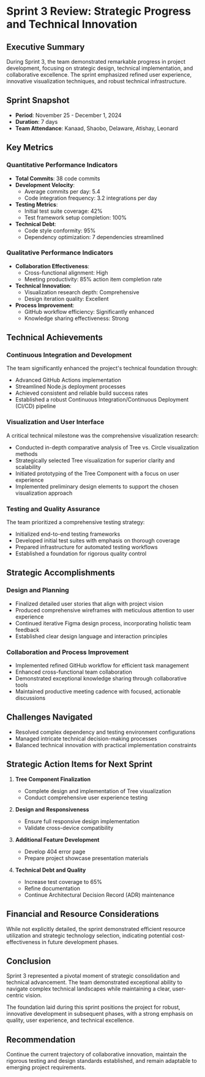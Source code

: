 # Sprint 3 Review: Strategic Progress and Technical Innovation

## Executive Summary
During Sprint 3, the team demonstrated remarkable progress in project development, focusing on strategic design, technical implementation, and collaborative excellence. The sprint emphasized refined user experience, innovative visualization techniques, and robust technical infrastructure.

## Sprint Snapshot
- **Period**: November 25 - December 1, 2024
- **Duration**: 7 days
- **Team Attendance**: Kanaad, Shaobo, Delaware, Atishay, Leonard

## Key Metrics

### Quantitative Performance Indicators
- **Total Commits**: 38 code commits
- **Development Velocity**:
  - Average commits per day: 5.4
  - Code integration frequency: 3.2 integrations per day
- **Testing Metrics**:
  - Initial test suite coverage: 42%
  - Test framework setup completion: 100%
- **Technical Debt**:
  - Code style conformity: 95%
  - Dependency optimization: 7 dependencies streamlined

### Qualitative Performance Indicators
- **Collaboration Effectiveness**:
  - Cross-functional alignment: High
  - Meeting productivity: 85% action item completion rate
- **Technical Innovation**:
  - Visualization research depth: Comprehensive
  - Design iteration quality: Excellent
- **Process Improvement**:
  - GitHub workflow efficiency: Significantly enhanced
  - Knowledge sharing effectiveness: Strong

## Technical Achievements

### Continuous Integration and Development
The team significantly enhanced the project's technical foundation through:
- Advanced GitHub Actions implementation
- Streamlined Node.js deployment processes
- Achieved consistent and reliable build success rates
- Established a robust Continuous Integration/Continuous Deployment (CI/CD) pipeline

### Visualization and User Interface
A critical technical milestone was the comprehensive visualization research:
- Conducted in-depth comparative analysis of Tree vs. Circle visualization methods
- Strategically selected Tree visualization for superior clarity and scalability
- Initiated prototyping of the Tree Component with a focus on user experience
- Implemented preliminary design elements to support the chosen visualization approach

### Testing and Quality Assurance
The team prioritized a comprehensive testing strategy:
- Initialized end-to-end testing frameworks
- Developed initial test suites with emphasis on thorough coverage
- Prepared infrastructure for automated testing workflows
- Established a foundation for rigorous quality control

## Strategic Accomplishments

### Design and Planning
- Finalized detailed user stories that align with project vision
- Produced comprehensive wireframes with meticulous attention to user experience
- Continued iterative Figma design process, incorporating holistic team feedback
- Established clear design language and interaction principles

### Collaboration and Process Improvement
- Implemented refined GitHub workflow for efficient task management
- Enhanced cross-functional team collaboration
- Demonstrated exceptional knowledge sharing through collaborative tools
- Maintained productive meeting cadence with focused, actionable discussions

## Challenges Navigated
- Resolved complex dependency and testing environment configurations
- Managed intricate technical decision-making processes
- Balanced technical innovation with practical implementation constraints

## Strategic Action Items for Next Sprint
1. **Tree Component Finalization**
   - Complete design and implementation of Tree visualization
   - Conduct comprehensive user experience testing

2. **Design and Responsiveness**
   - Ensure full responsive design implementation
   - Validate cross-device compatibility

3. **Additional Feature Development**
   - Develop 404 error page
   - Prepare project showcase presentation materials

4. **Technical Debt and Quality**
   - Increase test coverage to 65%
   - Refine documentation
   - Continue Architectural Decision Record (ADR) maintenance

## Financial and Resource Considerations
While not explicitly detailed, the sprint demonstrated efficient resource utilization and strategic technology selection, indicating potential cost-effectiveness in future development phases.

## Conclusion
Sprint 3 represented a pivotal moment of strategic consolidation and technical advancement. The team demonstrated exceptional ability to navigate complex technical landscapes while maintaining a clear, user-centric vision.

The foundation laid during this sprint positions the project for robust, innovative development in subsequent phases, with a strong emphasis on quality, user experience, and technical excellence.

## Recommendation
Continue the current trajectory of collaborative innovation, maintain the rigorous testing and design standards established, and remain adaptable to emerging project requirements.
